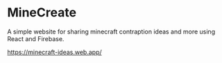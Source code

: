 # MineCreate

A simple website for sharing minecraft contraption ideas and more using React and Firebase.

https://minecraft-ideas.web.app/
